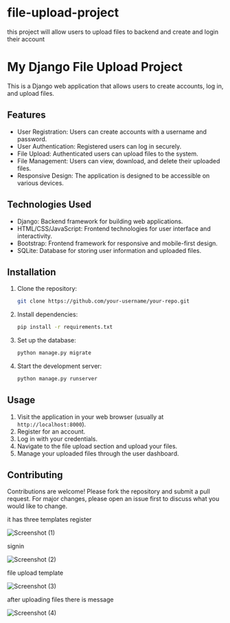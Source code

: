 # file-upload-project
this project will allow users to upload files to backend and create and login  their account 
# My Django File Upload Project

This is a Django web application that allows users to create accounts, log in, and upload files.

## Features

- User Registration: Users can create accounts with a username and password.
- User Authentication: Registered users can log in securely.
- File Upload: Authenticated users can upload files to the system.
- File Management: Users can view, download, and delete their uploaded files.
- Responsive Design: The application is designed to be accessible on various devices.

## Technologies Used

- Django: Backend framework for building web applications.
- HTML/CSS/JavaScript: Frontend technologies for user interface and interactivity.
- Bootstrap: Frontend framework for responsive and mobile-first design.
- SQLite: Database for storing user information and uploaded files.

## Installation

1. Clone the repository:

    ```bash
    git clone https://github.com/your-username/your-repo.git
    ```

2. Install dependencies:

    ```bash
    pip install -r requirements.txt
    ```

3. Set up the database:

    ```bash
    python manage.py migrate
    ```

4. Start the development server:

    ```bash
    python manage.py runserver
    ```

## Usage

1. Visit the application in your web browser (usually at `http://localhost:8000`).
2. Register for an account.
3. Log in with your credentials.
4. Navigate to the file upload section and upload your files.
5. Manage your uploaded files through the user dashboard.

## Contributing

Contributions are welcome! Please fork the repository and submit a pull request. For major changes, please open an issue first to discuss what you would like to change.

it has three templates 
register




![Screenshot (1)](https://github.com/devv18/file-upload-project/assets/127303647/9215d68c-7c26-43aa-9d09-900fc53dc1ee)

signin



![Screenshot (2)](https://github.com/devv18/file-upload-project/assets/127303647/a3143cba-529f-4157-8176-765a637c6084)

file upload template 




![Screenshot (3)](https://github.com/devv18/file-upload-project/assets/127303647/3f840261-05de-4054-99de-cb9e628da3bb)

after uploading files there is message 

![Screenshot (4)](https://github.com/devv18/file-upload-project/assets/127303647/cc667348-e70c-4d6d-9633-26ee9ac65470)


